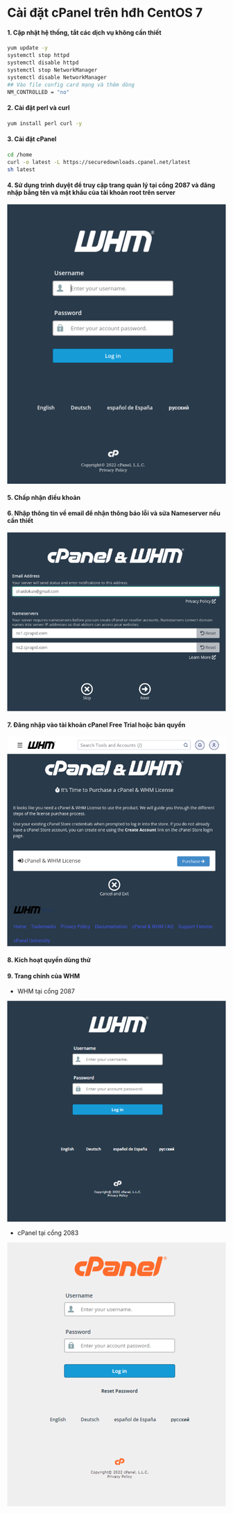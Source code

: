 # Cài đặt cPanel trên hđh CentOS 7

#### 1. Cập nhật hệ thống, tắt các dịch vụ không cần thiết

```sh
yum update -y
systemctl stop httpd
systemctl disable httpd
systemctl stop NetworkManager
systemctl disable NetworkManager
## Vào file config card mạng và thêm dòng
NM_CONTROLLED = "no"
```

#### 2. Cài đặt perl và curl

```sh
yum install perl curl -y
```

#### 3. Cài đặt cPanel

```sh
cd /home
curl -o latest -L https://securedownloads.cpanel.net/latest
sh latest
```

#### 4. Sử dụng trình duyệt để truy cập trang quản lý tại cổng 2087 và đăng nhập bằng tên và mật khẩu của tài khoản root trên server

![](./images/cp_login.png)

#### 5. Chấp nhận điều khoản

#### 6. Nhập thông tin về email để nhận thông báo lỗi và sửa Nameserver nếu cần thiết

![](./images/cp_email_nameserver.png)

#### 7. Đăng nhập vào tài khoản cPanel Free Trial hoặc bản quyền

![](./images/cp_license_1.png)

#### 8. Kích hoạt quyền dùng thử

#### 9. Trang chính của WHM

- WHM tại cổng 2087

![](./images/WHM.png)

- cPanel tại cổng 2083

![](./images/cPanel.png)
